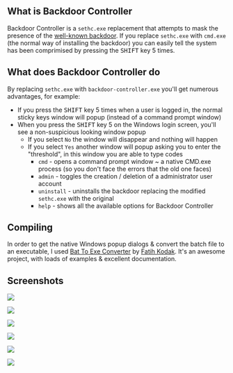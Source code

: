 ## What is Backdoor Controller

Backdoor Controller is a `sethc.exe` replacement that attempts to mask the presence of the [well-known backdoor](https://www.raymond.cc/blog/backdoor-reset-administrator-password-add-new-user-windows-7/). If you replace `sethc.exe` with `cmd.exe` (the normal way of installing the backdoor) you can easily tell the system has been comprimised by pressing the <kbd>SHIFT</kbd> key 5 times.

## What does Backdoor Controller do

By replacing `sethc.exe` with `backdoor-controller.exe` you'll get numerous advantages, for example:

- If you press the <kbd>SHIFT</kbd> key 5 times when a user is logged in, the normal sticky keys window will popup (instead of a command prompt window)
- When you press the <kbd>SHIFT</kbd> key 5 on the Windows login screen, you'll see a non-suspicious looking window popup
  - If you select `No` the window will disappear and nothing will happen
  - If you select `Yes` another window will popup asking you to enter the "threshold", in this window you are able to type codes
    - `cmd` - opens a command prompt window ~ a native CMD.exe process (so you don't face the errors that the old one faces)
    - `admin` - toggles the creation / deletion of a administrator user account
    - `uninstall` - uninstalls the backdoor replacing the modified `sethc.exe` with the original
    - `help` - shows all the available options for Backdoor Controller

## Compiling

In order to get the native Windows popup dialogs & convert the batch file to an executable, I used [Bat To Exe Converter](http://www.f2ko.de/en/b2e.php) by [Fatih Kodak](http://www.f2ko.de/en/b2e.php). It's an awesome project, with loads of examples  & excellent documentation.
## Screenshots
![](https://raw.githubusercontent.com/samdenty99/backdoor-controller/master/screenshots/activate.PNG)

![](https://raw.githubusercontent.com/samdenty99/backdoor-controller/master/screenshots/threshold.PNG)

![](https://raw.githubusercontent.com/samdenty99/backdoor-controller/master/screenshots/cmd.PNG)

![](https://raw.githubusercontent.com/samdenty99/backdoor-controller/master/screenshots/admin.PNG)

![](https://raw.githubusercontent.com/samdenty99/backdoor-controller/master/screenshots/admin2.PNG)

![](https://raw.githubusercontent.com/samdenty99/backdoor-controller/master/screenshots/help.PNG)
